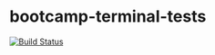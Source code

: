 # bootcamp-terminal-tests
[![Build Status](https://travis-ci.org/Unalo/bootcamp-terminal_tests.svg?branch=master)](https://travis-ci.org/Unalo/bootcamp-terminal_tests)
